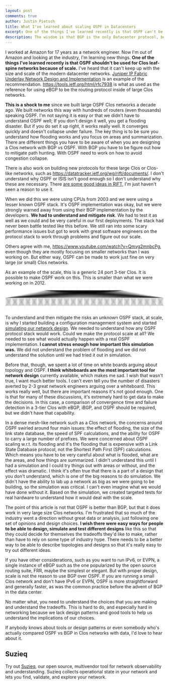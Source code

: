 ```yaml
---
layout: post
comments: true
author: Justin Pietsch
title: What I've learned about scaling OSPF in Datacenters
excerpt: One of the things I've learned recently is that OSPF can't be used for Clos leaf-spine networks. I've heard that it can't keep up with the scale of the modern network. ... This is a shock to me since we built large OSPF Clos networks a decade ago.
description: The wisdom is that BGP is the only Datacenter protocol, but is it? Do we know?
---
```

I worked at Amazon for 17 years as a network engineer. Now I'm out of Amazon and looking at the industry, I'm learning new things. **One of the things I've learned recently is that OSPF shouldn't be used for Clos leaf-spine networks because of scale.** I've heard that it can't keep up with the size and scale of the modern datacenter networks. [Juniper IP Fabric Underlay Network Design and Implementation](https://www.juniper.net/documentation/en_US/release-independent/solutions/topics/task/configuration/ip-fabric-underlay-cloud-dc-configuring.html) is an example of the recommendation.  <https://tools.ietf.org/html/rfc7938> is what as used as the reference for using eBGP to be the routing protocol inside of large Clos networks. 

**This is a shock to me** since we built large OSPF Clos networks a decade ago. We built networks this way with hundreds of routers (even thousands) speaking OSPF. I'm not saying it is easy or that we didn't have to understand OSPF well; If you don't design it well, you get a flooding disaster. But if you do set it up right, it works really well. It converges quickly and doesn't collapse under failure. The key thing is to be sure you understand how flooding works and you focus on areas and summarization. There are different things you have to be aware of when you are designing a Clos network with BGP vs OSPF. With BGP you have to be figure out how to mitigate path hunting. With OSPF need to work on how to avoid congestion collapse.

There is also work on building new protocols for these large Clos or Clos-like networks, such as <https://datatracker.ietf.org/wg/rift/documents/>. I don't understand why OSPF or ISIS isn't good enough so I don't understand why these are necessary. There [are some good ideas in RIFT](https://pc.nanog.org/static/published/meetings/NANOG74/1763/20181003_Martin_Routing_In_Dense_v1.pdf), I'm just haven't seen a reason to use it.

When we did this we were using CPUs from 2003 and we were using a lesser known OSPF stack. It's OSPF implementation was okay, but we were strongly warned away from using their BGP implementation by the developers. **We had to understand and mitigate risk**. We had to test it as well as we could and be very careful in our first deployments. The stack had never been battle tested like this before. We still ran into some scary performance issues but got to work with great software engineers on the protocol stack to work through problems and figure out our scale.

Others agree with me, <https://www.youtube.com/watch?v=Qmvg2mnbcPg>, even though they are mostly focusing on smaller networks than I was working on. But either way, OSPF can be made to work just fine on very large (or small) Clos networks.

As an example of the scale, this is a generic 24 port 3-tier Clos. It is possible to make OSPF work on this. This is smaller than what we were working on in 2012.
![24 port 3-tier clos](/assets/images/24port-3tier-clos-resize.png)

To understand and then mitigate the risks an unknown OSPF stack, at scale, is why I started building a configuration management system and started [simulating our network design](https://elegantnetwork.github.io/posts/Network-Validation-with-Vagrant/). We needed to understand how any OSPF protocol stack would work. Could we make the protocol scale at all? We needed to see what would actually happen with a real OSPF implementation. **I cannot stress enough how important this simulation was.** We did not understand the problem of flooding and we did not understand the solution until we had tried it out in simulation.

Before that, though, we spent a lot of time on white boards arguing about topology and OSPF. **I think whiteboards are the most important tool for network design** currently available, which makes me sad. I wish that wasn't true, I want much better tools. I can't even tell you the number of disasters averted by 2-3 great network engineers arguing over a whiteboard. This works really well, but there are important reasons it's not good enough. One is that for many of these discussions, it's extremely hard to get data to make the decisions. In this case, a comparison of convergence time and failure detection in a 3-tier Clos with eBGP, iBGP, and OSPF should be required, but we didn't have that capability. 

In a dense mesh-like network such as a Clos network, the concerns around OSPF swirled around four main issues: the effect of flooding, the size of the link state database, the speed of SPF calculations, and the ability for OSPF to carry a large number of prefixes. We were concerned about OSPF scaling w.r.t. its flooding and it's the flooding that is expensive with a Link State Database protocol, not the Shortest Path First (SPF) calculations. Which means you have to be very careful about what is flooded, what are the areas, and how things are summarized. I didn't understand this until I had a simulation and I could try things out with areas or without, and the effect was dramatic. I think it's often true that there is a part of a design that you don't understand, which is one of the big reasons to do simulation. We didn't have the ability to lab up a network as big as we were going to be building, so the simulation was critical. I can't even imagine what we would have done without it. Based on the simulation, we created targeted tests for real hardware to understand how it would deal with the scale. 

The point of this article is not that OSPF is better than BGP, but that it does work in very large size Clos networks. I'm frustrated that so much of the industry went a direction without great data or analysis, just following one set of opinions and design choices. **I wish there were easy ways for people to be able to design, simulate and test different designs** like this so that they could decide for themselves the tradeoffs they'd like to make, rather than have to rely on some type of industry hype. There needs to be a better way to be able to describe topologies and designs so that it's really easy to try out different ideas.

If you have other considerations, such as you want to run IPv6, or EVPN, a single instance of eBGP such as the one popularized by the open source routing suite, FRR, maybe the simplest or elegant. But with proper design, scale is not the reason to use BGP over OSPF. If you are running a small Clos network and don't have IPv6 or EVPN, OSPF is more straightforward and generally faster, as was the common practice before the advent of BGP in the data center.

No matter what, you need to understand the choices that you are making and understand the tradeoffs. This is hard to do, and especially hard in networking because we lack design patterns and good tools to help us understand the implications of our choices. 

If anybody knows about tools or design patterns or even somebody who's actually compared OSPF vs BGP in Clos networks with data, I'd love to hear about it.

## Suzieq
Try out [Suzieq](https://www.stardustsystems.net/suzieq/), our open source, multivendor tool for network observability and understanding. Suzieq collects operational state in your network and lets you find, validate, and explore your network.